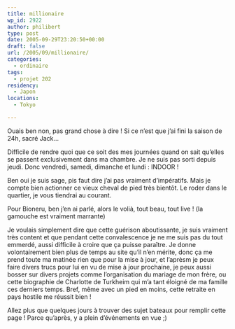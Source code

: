 ```yaml
---
title: millionaire
wp_id: 2922
author: philibert
type: post
date: 2005-09-29T23:20:50+00:00
draft: false
url: /2005/09/millionaire/
categories:
  - ordinaire
tags:
  - projet 202
residency:
  - Japon
locations:
  - Tokyo

---
```

Ouais ben non, pas grand chose à dire ! Si ce n&rsquo;est que j&rsquo;ai fini la saison de 24h, sacré Jack&#8230;
  
Difficile de rendre quoi que ce soit des mes journées quand on sait qu&rsquo;elles se passent exclusivement dans ma chambre. Je ne suis pas sorti depuis jeudi. Donc vendredi, samedi, dimanche et lundi : INDOOR ! 

Ben oui je suis sage, pis faut dire j&rsquo;ai pas vraiment d&rsquo;impératifs. Mais je compte bien actionner ce vieux cheval de pied très bientôt. Le roder dans le quartier, je vous tiendrai au courant.
  
Pour Bioneru, ben j&rsquo;en ai parlé, alors le volià, tout beau, tout live ! (la gamouche est vraiment marrante)

Je voulais simplement dire que cette guérison aboutissante, je suis vraiment très content et que pendant cette convalescence je ne me suis pas du tout emmerdé, aussi difficile à croire que ça puisse paraître. Je donne volontairement bien plus de temps au site qu&rsquo;il n&rsquo;en mérite, donc ça me prend toute ma matinée rien que pour la mise à jour, et l&rsquo;aprèsm je peux faire divers trucs pour lui en vu de mise à jour prochaine, je peux aussi bosser sur divers projets comme l&rsquo;organisation du mariage de mon frère, ou cette biographie de Charlotte de Turkheim qui m&rsquo;a tant éloigné de ma famille ces derniers temps. Bref, même avec un pied en moins, cette retraite en pays hostile me réussit bien !

Allez plus que quelques jours à trouver des sujet bateaux pour remplir cette page ! Parce qu&rsquo;après, y a plein d&rsquo;événements en vue ;)